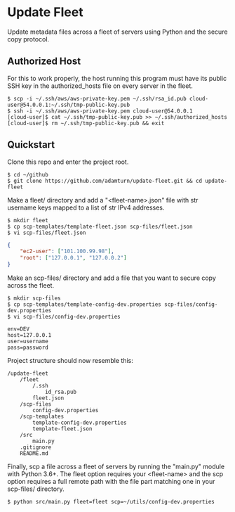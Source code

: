 # Update Fleet
Update metadata files across a fleet of servers using Python and the secure copy protocol.

## Authorized Host
For this to work properly, the host running this program must have its public SSH key in the authorized_hosts file on every server in the fleet.
```shell
$ scp -i ~/.ssh/aws/aws-private-key.pem ~/.ssh/rsa_id.pub cloud-user@54.0.0.1:~/.ssh/tmp-public-key.pub
$ ssh -i ~/.ssh/aws/aws-private-key.pem cloud-user@54.0.0.1
[cloud-user]$ cat ~/.ssh/tmp-public-key.pub >> ~/.ssh/authorized_hosts
[cloud-user]$ rm ~/.ssh/tmp-public-key.pub && exit
```

## Quickstart
Clone this repo and enter the project root.
```shell
$ cd ~/github
$ git clone https://github.com/adamturn/update-fleet.git && cd update-fleet
```

Make a fleet/ directory and add a "\<fleet-name\>.json" file with str username keys mapped to a list of str IPv4 addresses.
```shell
$ mkdir fleet
$ cp scp-templates/template-fleet.json scp-files/fleet.json
$ vi scp-files/fleet.json
```
```json
{
    "ec2-user": ["101.100.99.98"],
    "root": ["127.0.0.1", "127.0.0.2"]
}
```

Make an scp-files/ directory and add a file that you want to secure copy across the fleet.
```shell
$ mkdir scp-files
$ cp scp-templates/template-config-dev.properties scp-files/config-dev.properties
$ vi scp-files/config-dev.properties
```
```properties
env=DEV
host=127.0.0.1
user=username
pass=password
```

Project structure should now resemble this:
```
/update-fleet
    /fleet
        /.ssh
            id_rsa.pub
        fleet.json
    /scp-files
        config-dev.properties
    /scp-templates
        template-config-dev.properties
        template-fleet.json
    /src
        main.py
    .gitignore
    README.md
```

Finally, scp a file across a fleet of servers by running the "main.py" module with Python 3.6+. The fleet option requires your \<fleet-name\> and the scp option requires a full remote path with the file part matching one in your scp-files/ directory.
```shell
$ python src/main.py fleet=fleet scp=~/utils/config-dev.properties
```
